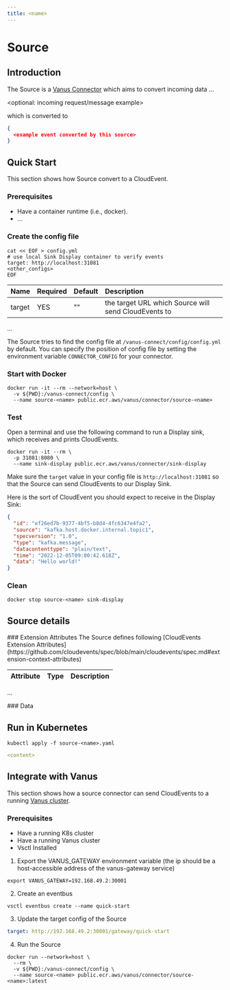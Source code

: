 ```yaml
---
title: <name>
---
```


# <name> Source

## Introduction

The <name> Source is a [Vanus Connector][vc] which aims to convert incoming data ...

<optional: incoming request/message example>

which is converted to

</optional>

```json
{
  <example event converted by this source>
}
```

## Quick Start

This section shows how <name> Source convert <xxxx> to a CloudEvent.

<optional prerequisites but recommended>

### Prerequisites

- Have a container runtime (i.e., docker).
- ...
  </optional>

### Create the config file

```shell
cat << EOF > config.yml
# use local Sink Display container to verify events
target: http://localhost:31081
<other_configs>
EOF
```

| Name   | Required | Default | Description                                                 |
|:-------|:---------|:--------|:------------------------------------------------------------|
| target | YES      | ""      | the target URL which <name> Source will send CloudEvents to |

...

The <name> Source tries to find the config file at `/vanus-connect/config/config.yml` by default. You can specify the
position of config file by setting the environment variable `CONNECTOR_CONFIG` for your connector.

### Start with Docker

```shell
docker run -it --rm --network=host \
  -v ${PWD}:/vanus-connect/config \
  --name source-<name> public.ecr.aws/vanus/connector/source-<name>
```

### Test

Open a terminal and use the following command to run a Display sink, which receives and prints CloudEvents.

```shell
docker run -it --rm \
  -p 31081:8080 \
  --name sink-display public.ecr.aws/vanus/connector/sink-display
```

Make sure the `target` value in your config file is `http://localhost:31081` so that the Source can send CloudEvents to
our Display Sink.

<do some operation>

Here is the sort of CloudEvent you should expect to receive in the Display Sink:

```json
{
  "id": "ef26ed7b-9377-4bf5-b8d4-4fc6347e4fa2",
  "source": "kafka.host.docker.internal.topic1",
  "specversion": "1.0",
  "type": "kafka.message",
  "datacontenttype": "plain/text",
  "time": "2022-12-05T09:00:42.618Z",
  "data": "Hello world!"
}
```

### Clean

```shell
docker stop source-<name> sink-display
```

## Source details

<optional>
### Extension Attributes
The <name> Source defines following [CloudEvents Extension Attributes](https://github.com/cloudevents/spec/blob/main/cloudevents/spec.md#extension-context-attributes)

| Attribute | Type | Description                                                                                                                      |
|:----------|:-----|:---------------------------------------------------------------------------------------------------------------------------------|

...
</optional>

<optional>
### Data 
<optional the structure of data>
</optional>

## Run in Kubernetes

```shell
kubectl apply -f source-<name>.yaml
```

```yaml
<content>
```

## Integrate with Vanus

This section shows how a source connector can send CloudEvents to a
running [Vanus cluster](https://github.com/vanus-labs/vanus).

### Prerequisites

- Have a running K8s cluster
- Have a running Vanus cluster
- Vsctl Installed

1. Export the VANUS_GATEWAY environment variable (the ip should be a host-accessible address of the vanus-gateway
   service)

```shell
export VANUS_GATEWAY=192.168.49.2:30001
```

2. Create an eventbus

```shell
vsctl eventbus create --name quick-start
```

3. Update the target config of the <name> Source

```yaml
target: http://192.168.49.2:30001/gateway/quick-start
```

4. Run the <name> Source

```shell
docker run --network=host \
  --rm \
  -v ${PWD}:/vanus-connect/config \
  --name source-<name> public.ecr.aws/vanus/connector/source-<name>:latest
```

[vc]: https://www.vanus.dev/introduction/concepts#vanus-connect
